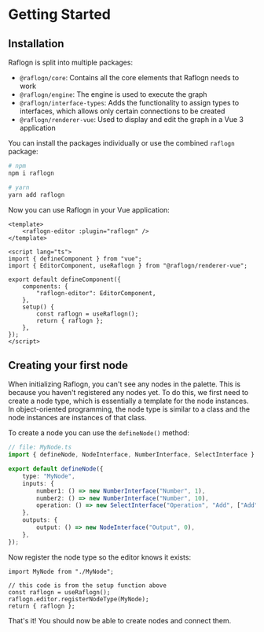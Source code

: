 # Getting Started

## Installation

Raflogn is split into multiple packages:

-   `@raflogn/core`: Contains all the core elements that Raflogn needs to work
-   `@raflogn/engine`: The engine is used to execute the graph
-   `@raflogn/interface-types`: Adds the functionality to assign types to interfaces, which allows only certain connections to be created
-   `@raflogn/renderer-vue`: Used to display and edit the graph in a Vue 3 application

You can install the packages individually or use the combined `raflogn` package:

```bash
# npm
npm i raflogn

# yarn
yarn add raflogn
```

Now you can use Raflogn in your Vue application:

```vue
<template>
    <raflogn-editor :plugin="raflogn" />
</template>

<script lang="ts">
import { defineComponent } from "vue";
import { EditorComponent, useRaflogn } from "@raflogn/renderer-vue";

export default defineComponent({
    components: {
        "raflogn-editor": EditorComponent,
    },
    setup() {
        const raflogn = useRaflogn();
        return { raflogn };
    },
});
</script>
```

## Creating your first node

When initializing Raflogn, you can't see any nodes in the palette.
This is because you haven't registered any nodes yet.
To do this, we first need to create a node type, which is essentially a template for the node instances.
In object-oriented programming, the node type is similar to a class and the node instances are instances of that class.

To create a node you can use the `defineNode()` method:

```ts
// file: MyNode.ts
import { defineNode, NodeInterface, NumberInterface, SelectInterface } from "raflogn";

export default defineNode({
    type: "MyNode",
    inputs: {
        number1: () => new NumberInterface("Number", 1),
        number2: () => new NumberInterface("Number", 10),
        operation: () => new SelectInterface("Operation", "Add", ["Add", "Subtract"]).setPort(false),
    },
    outputs: {
        output: () => new NodeInterface("Output", 0),
    },
});
```

Now register the node type so the editor knows it exists:

```ts{5}
import MyNode from "./MyNode";

// this code is from the setup function above
const raflogn = useRaflogn();
raflogn.editor.registerNodeType(MyNode);
return { raflogn };
```

That's it! You should now be able to create nodes and connect them.
